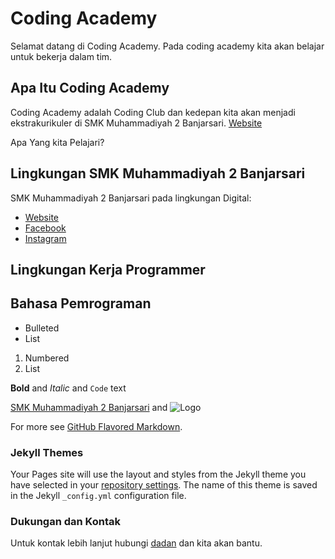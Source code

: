 # Coding Academy

Selamat datang di Coding Academy. 
Pada coding academy kita akan belajar untuk bekerja dalam tim. 

## Apa Itu Coding Academy

Coding Academy adalah Coding Club dan kedepan kita akan menjadi ekstrakurikuler di SMK Muhammadiyah 2 Banjarsari.
[Website](https://www.smkm2banjarsari.sch.id/)

Apa Yang kita Pelajari?
## Lingkungan SMK Muhammadiyah 2 Banjarsari
SMK Muhammadiyah 2 Banjarsari pada lingkungan Digital: 
- [Website](https://www.smkm2banjarsari.sch.id/)
- [Facebook](https://www.facebook.com/SMKMuhammadiyah2Banjarsari)
- [Instagram](https://www.instagram.com/smkm2banjarsari)

## Lingkungan Kerja Programmer

## Bahasa Pemrograman

- Bulleted
- List

1. Numbered
2. List

**Bold** and _Italic_ and `Code` text

[SMK Muhammadiyah 2 Banjarsari](https://www.smkm2banjarsari.sch.id/) and ![Logo](https://www.smkm2banjarsari.sch.id/assets/images/smkm2banjarsari.png)

For more see [GitHub Flavored Markdown](https://guides.github.com/features/mastering-markdown/).

### Jekyll Themes

Your Pages site will use the layout and styles from the Jekyll theme you have selected in your [repository settings](https://github.com/smkmuh2banjarsari/CodingAcademy/settings). The name of this theme is saved in the Jekyll `_config.yml` configuration file.

### Dukungan dan Kontak

Untuk kontak lebih lanjut hubungi [dadan](mailto:dadan@smkm2banjarsari.sch.id) dan kita akan bantu.
